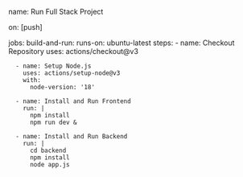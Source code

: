 name: Run Full Stack Project

on: [push]

jobs:
  build-and-run:
    runs-on: ubuntu-latest
    steps:
      - name: Checkout Repository
        uses: actions/checkout@v3

      - name: Setup Node.js
        uses: actions/setup-node@v3
        with:
          node-version: '18'

      - name: Install and Run Frontend
        run: |
          npm install
          npm run dev &
        
      - name: Install and Run Backend
        run: |
          cd backend
          npm install
          node app.js

